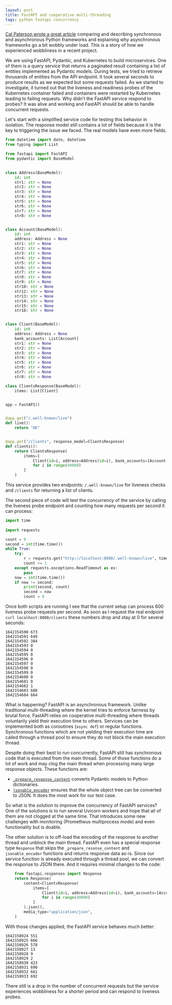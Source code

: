 ```yaml
---
layout: post
title: FastAPI and cooperative multi-threading
tags: python fastapi concurrency
---
```


[Cal Paterson wrote a great article](https://calpaterson.com/async-python-is-not-faster.html) comparing and describing synchronous and asynchronous Python frameworks and explaining why
asynchronous frameworks go a bit wobbly under load. This is a story of how we experienced wobbliness in a recent project.

We are using FastAPI, Pydantic, and Kubernetes to build microservices. One of them is a query service that returns a paginated result containing a list of entities implemented as Pydantic models. During tests, we tried to retrieve thousands of entities from the API endpoint. It took several seconds to produce results as we expected but some requests failed. As we started to investigate, it turned out that the liveness and readiness probes of the Kubernetes container failed and containers were restarted by Kubernetes leading to failing requests. Why didn't the FastAPI service respond to probes? It was alive and working and FastAPI should be able to handle concurrent requests.

Let's start with a simplified service code for testing this behavior in isolation. The response model still contains a lot of fields because it is the key to triggering the issue we faced. The real models have even more fields.

```python
from datetime import date, datetime
from typing import List

from fastapi import FastAPI
from pydantic import BaseModel

  
class Address(BaseModel):
    id: int
    str1: str = None
    str2: str = None
    str3: str = None
    str4: str = None
    str5: str = None
    str6: str = None
    str7: str = None
    str8: str = None


class Account(BaseModel):
    id: int
    address: Address = None
    str1: str = None
    str2: str = None
    str3: str = None
    str4: str = None
    str5: str = None
    str6: str = None
    str7: str = None
    str8: str = None
    str9: str = None
    str10: str = None
    str12: str = None
    str13: str = None
    str14: str = None
    str15: str = None
    str16: str = None


class Client(BaseModel):
    id: int
    address: Address = None
    bank_accounts: List[Account]
    str1: str = None
    str2: str = None
    str3: str = None
    str4: str = None
    str5: str = None
    str6: str = None
    str7: str = None
    str8: str = None

class ClientsResponse(BaseModel):
    items: List[Client]


app = FastAPI()


@app.get("/.well-known/live")
def live():
    return "OK"


@app.get("/clients", response_model=ClientsResponse)
def clients():
    return ClientsResponse(
        items=[
            Client(id=i, address=Address(id=i), bank_accounts=[Account(id=i)])
            for i in range(40000)
        ]
    )
```

This service provides two endpoints: `/.well-known/live` for liveness checks and `/clients` for returning a list of clients.

The second piece of code will test the concurrency of the service by calling the liveness probe endpoint and counting how many requests per second it can process:

```python
import time
  
import requests

count = 0
second = int(time.time())
while True:
    try:
        r = requests.get("http://localhost:8000/.well-known/live", timeout=1)
        count += 1
    except requests.exceptions.ReadTimeout as ex:
        pass
    now = int(time.time())
    if now != second:
        print(second, count)
        second = now
        count = 0
```

Once both scripts are running I see that the current setup can process 600 liveness probe requests per second. As soon as I request the real endpoint `curl localhost:8000/clients` these numbers drop and stay at 0 for several seconds:

```
1642154590 673
1642154591 649
1642154592 384
1642154593 0
1642154594 0
1642154595 0
1642154596 0
1642154597 0
1642154598 0
1642154599 0
1642154600 0
1642154601 0
1642154602 1
1642154603 608
1642154604 664
```

What is happening? FastAPI is an asynchronous framework.
Unlike traditional multi-threading where the kernel tries to enforce fairness by brutal force, FastAPI relies on cooperative multi-threading where threads voluntarily yield their execution time to others.  Services can be implemented both as coroutines (`async def`) or regular functions. Synchronous functions which are not yielding their execution time are called through a thread pool to ensure they do not block the main execution thread.

Despite doing their best to run concurrently, FastAPI still has synchronous code that is executed from the main thread. Some of those functions do a lot of work and may clog the main thread when processing many large response objects. These functions are:

- [`_prepare_response_content`](https://github.com/tiangolo/fastapi/blob/master/fastapi/routing.py#L120) converts Pydantic models to Python dictionaries.
- [`jsonable_encoder`](https://github.com/tiangolo/fastapi/blob/master/fastapi/encoders.py#L29) ensures that the whole object tree can be converted to JSON. It does the most work for our test case.

So what is the solution to improve the concurrency of FastAPI services? One of the solutions is to run several Uvicorn workers and hope that all of them are not clogged at the same time. That introduces some new challenges with monitoring (Prometheus multiprocess mode) and even functionality but is doable.

The other solution is to off-load the encoding of the response to another thread and unblock the main thread. FastAPI even has a special response type `Response` that skips the `_prepare_resonse_content` and `jsonable_encoder` functions and returns response data as-is. Since our service function is already executed through a thread pool, we can convert the response to JSON there. And it requires minimal changes to the code:

```python
    from fastapi.responses import Response
    return Response(
        content=ClientsResponse(
            items=[
                Client(id=i, address=Address(id=i), bank_accounts=[Account(id=i)])
                for i in range(40000)
            ]
        ).json(),
        media_type="application/json",
    )
```

With those changes applied, the FastAPI service behaves much better:

```
1642158924 551
1642158925 666
1642158926 578
1642158927 13
1642158928 9
1642158929 2
1642158930 423
1642158931 690
1642158932 661
1642158933 692
```

There still is a drop in the number of concurrent requests but the service experiences wobbliness for a shorter period and can respond to liveness probes.
